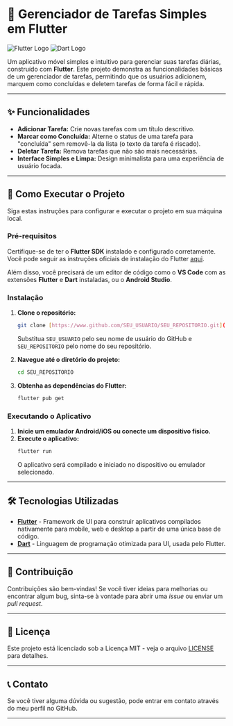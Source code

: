 # 📝 Gerenciador de Tarefas Simples em Flutter   
    
![Flutter Logo](https://img.shields.io/badge/Flutter-02569B?style=for-the-badge&logo=flutter&logoColor=white)
![Dart Logo](https://img.shields.io/badge/Dart-0175C2?style=for-the-badge&logo=dart&logoColor=white)

Um aplicativo móvel simples e intuitivo para gerenciar suas tarefas diárias, construído com **Flutter**. Este projeto demonstra as funcionalidades básicas de um gerenciador de tarefas, permitindo que os usuários adicionem, marquem como concluídas e deletem tarefas de forma fácil e rápida.

--- 

## ✨ Funcionalidades

* **Adicionar Tarefa:** Crie novas tarefas com um título descritivo.
* **Marcar como Concluída:** Alterne o status de uma tarefa para "concluída" sem removê-la da lista (o texto da tarefa é riscado).
* **Deletar Tarefa:** Remova tarefas que não são mais necessárias.
* **Interface Simples e Limpa:** Design minimalista para uma experiência de usuário focada.

---

## 🚀 Como Executar o Projeto

Siga estas instruções para configurar e executar o projeto em sua máquina local.

### Pré-requisitos

Certifique-se de ter o **Flutter SDK** instalado e configurado corretamente. Você pode seguir as instruções oficiais de instalação do Flutter [aqui](https://flutter.dev/docs/get-started/install).

Além disso, você precisará de um editor de código como o **VS Code** com as extensões **Flutter** e **Dart** instaladas, ou o **Android Studio**.

### Instalação

1.  **Clone o repositório:**
    ```bash
    git clone [https://www.github.com/SEU_USUARIO/SEU_REPOSITORIO.git](https://www.github.com/SEU_USUARIO/SEU_REPOSITORIO.git)
    ```
    Substitua `SEU_USUARIO` pelo seu nome de usuário do GitHub e `SEU_REPOSITORIO` pelo nome do seu repositório.

2.  **Navegue até o diretório do projeto:**
    ```bash
    cd SEU_REPOSITORIO
    ```

3.  **Obtenha as dependências do Flutter:**
    ```bash
    flutter pub get
    ```

### Executando o Aplicativo

1.  **Inicie um emulador Android/iOS ou conecte um dispositivo físico.**
2.  **Execute o aplicativo:**
    ```bash
    flutter run
    ```
    O aplicativo será compilado e iniciado no dispositivo ou emulador selecionado.

---

## 🛠️ Tecnologias Utilizadas

* **[Flutter](https://flutter.dev/)** - Framework de UI para construir aplicativos compilados nativamente para mobile, web e desktop a partir de uma única base de código.
* **[Dart](https://dart.dev/)** - Linguagem de programação otimizada para UI, usada pelo Flutter.

---

## 🤝 Contribuição

Contribuições são bem-vindas! Se você tiver ideias para melhorias ou encontrar algum bug, sinta-se à vontade para abrir uma *issue* ou enviar um *pull request*.

---

## 📜 Licença

Este projeto está licenciado sob a Licença MIT - veja o arquivo [LICENSE](LICENSE) para detalhes.

---

## 📞 Contato

Se você tiver alguma dúvida ou sugestão, pode entrar em contato através do meu perfil no GitHub.

---
